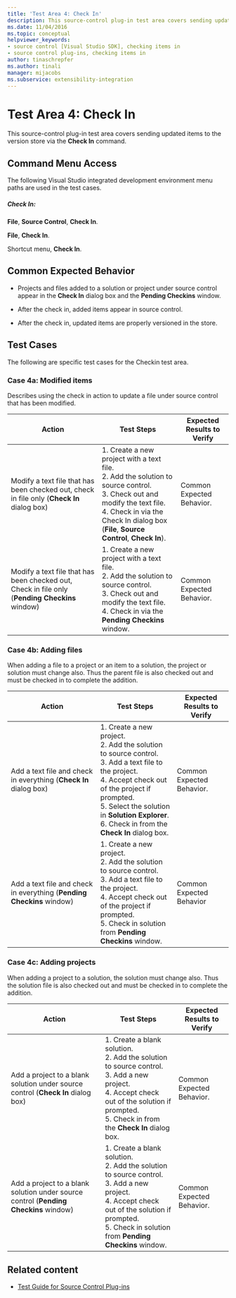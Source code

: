 ```yaml
---
title: 'Test Area 4: Check In'
description: This source-control plug-in test area covers sending updated items to the version store by using the Check In command.
ms.date: 11/04/2016
ms.topic: conceptual
helpviewer_keywords:
- source control [Visual Studio SDK], checking items in
- source control plug-ins, checking items in
author: tinaschrepfer
ms.author: tinali
manager: mijacobs
ms.subservice: extensibility-integration
---
```

# Test Area 4: Check In

This source-control plug-in test area covers sending updated items to the version store via the **Check In** command.

## Command Menu Access
 The following Visual Studio integrated development environment menu paths are used in the test cases.

##### Check In:
 **File**, **Source Control**, **Check In**.

 **File**, **Check In**.

 Shortcut menu, **Check In**.

## Common Expected Behavior

- Projects and files added to a solution or project under source control appear in the **Check In** dialog box and the **Pending Checkins** window.

- After the check in, added items appear in source control.

- After the check in, updated items are properly versioned in the store.

## Test Cases
 The following are specific test cases for the Checkin test area.

### Case 4a: Modified items
 Describes using the check in action to update a file under source control that has been modified.

|Action|Test Steps|Expected Results to Verify|
|------------|----------------|--------------------------------|
|Modify a text file that has been checked out, check in file only (**Check In** dialog box)|1.  Create a new project with a text file.<br />2.  Add the solution to source control.<br />3.  Check out and modify the text file.<br />4.  Check in via the Check In dialog box (**File**, **Source Control**, **Check In**).|Common Expected Behavior.|
|Modify a text file that has been checked out, Check in file only (**Pending Checkins** window)|1.  Create a new project with a text file.<br />2.  Add the solution to source control.<br />3.  Check out and modify the text file.<br />4.  Check in via the **Pending Checkins** window.|Common Expected Behavior.|

### Case 4b: Adding files
 When adding a file to a project or an item to a solution, the project or solution must change also. Thus the parent file is also checked out and must be checked in to complete the addition.

|Action|Test Steps|Expected Results to Verify|
|------------|----------------|--------------------------------|
|Add a text file and check in everything (**Check In** dialog box)|1.  Create a new project.<br />2.  Add the solution to source control.<br />3.  Add a text file to the project.<br />4.  Accept check out of the project if prompted.<br />5.  Select the solution in **Solution Explorer**.<br />6.  Check in from the **Check In** dialog box.|Common Expected Behavior.|
|Add a text file and check in everything (**Pending Checkins** window)|1.  Create a new project.<br />2.  Add the solution to source control.<br />3.  Add a text file to the project.<br />4.  Accept check out of the project if prompted.<br />5.  Check in solution from **Pending Checkins** window.|Common Expected Behavior|

### Case 4c: Adding projects
 When adding a project to a solution, the solution must change also. Thus the solution file is also checked out and must be checked in to complete the addition.

|Action|Test Steps|Expected Results to Verify|
|------------|----------------|--------------------------------|
|Add a project to a blank solution under source control (**Check In** dialog box)|1.  Create a blank solution.<br />2.  Add the solution to source control.<br />3.  Add a new project.<br />4.  Accept check out of the solution if prompted.<br />5.  Check in from the **Check In** dialog box.|Common Expected Behavior.|
|Add a project to a blank solution under source control (**Pending Checkins** window)|1.  Create a blank solution.<br />2.  Add the solution to source control.<br />3.  Add a new project.<br />4.  Accept check out of the solution if prompted.<br />5.  Check in solution from **Pending Checkins** window.|Common Expected Behavior.|

## Related content
- [Test Guide for Source Control Plug-ins](../../extensibility/internals/test-guide-for-source-control-plug-ins.md)
